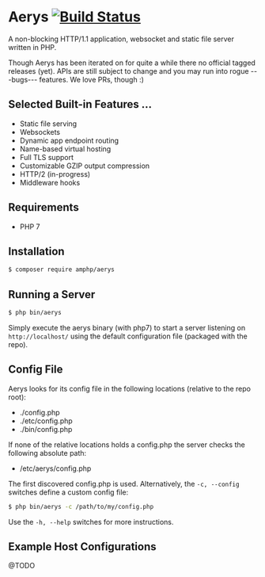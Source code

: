 # Aerys [![Build Status](https://travis-ci.org/amphp/aerys.svg?branch=master)](https://travis-ci.org/amphp/aerys)

A non-blocking HTTP/1.1 application, websocket and static file server written in PHP.

Though Aerys has been iterated on for quite a while there no official tagged releases (yet).
APIs are still subject to change and you may run into rogue ---bugs--- features. We love PRs, though :)

## Selected Built-in Features ...

- Static file serving
- Websockets
- Dynamic app endpoint routing
- Name-based virtual hosting
- Full TLS support
- Customizable GZIP output compression
- HTTP/2 (in-progress)
- Middleware hooks

## Requirements

- PHP 7

## Installation

```bash
$ composer require amphp/aerys
```

## Running a Server

```bash
$ php bin/aerys
```

Simply execute the aerys binary (with php7) to start a server listening on `http://localhost/` using
the default configuration file (packaged with the repo).

## Config File

Aerys looks for its config file in the following locations (relative to the repo root):

 - ./config.php
 - ./etc/config.php
 - ./bin/config.php

If none of the relative locations holds a config.php the server checks the following absolute path:

 - /etc/aerys/config.php

The first discovered config.php is used. Alternatively, the `-c, --config` switches define a custom
config file:

```bash
$ php bin/aerys -c /path/to/my/config.php
```

Use the `-h, --help` switches for more instructions.

## Example Host Configurations

@TODO

